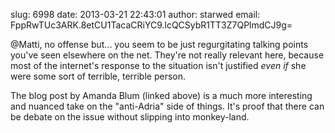 slug:    6998
date:    2013-03-21 22:43:01
author:  starwed
email:   FppRwTUc3ARK.8etCU1TacaCRiYC9.lcQCSybR1TT3Z7QPlmdCJ9g=

@Matti, no offense but... you seem to be just regurgitating talking
points you've seen elsewhere on the net.  They're not really relevant
here, because most of the internet's response to the situation isn't
justified *even if* she were some sort of terrible, terrible person.

The blog post by Amanda Blum (linked above) is a much more interesting
and nuanced take on the "anti-Adria" side of things.  It's proof that
there can be debate on the issue without slipping into monkey-land.
